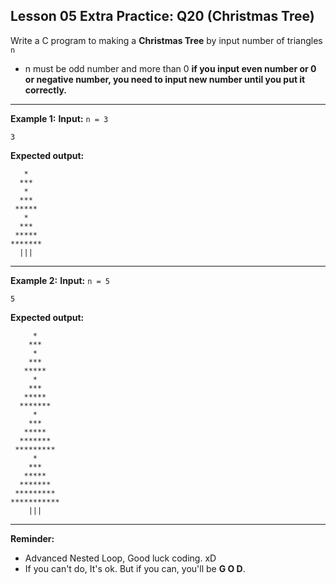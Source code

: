 ## Lesson 05 Extra Practice: Q20 (Christmas Tree)
Write a C program to making a **Christmas Tree** by input number of triangles `n`

* n must be odd number and more than 0 **if you input even number or 0 or negative number, you need to input new number until you put it correctly.**

<hr>

**Example 1:**
**Input:** `n = 3`  
```
3
```
**Expected output:**
```
   *
  ***
   *
  ***
 *****
   *
  ***
 *****
*******
  |||
```
<hr>

**Example 2:**
**Input:** `n = 5`  
```
5
```
**Expected output:**
```
     *
    ***
     *
    ***
   *****
     *
    ***
   *****
  *******
     *
    ***
   *****
  *******
 *********
     *
    ***
   *****
  *******
 *********
***********
    |||
```
<hr>

**Reminder:**
* Advanced Nested Loop, Good luck coding. xD
* If you can't do, It's ok. But if you can, you'll be **G O D**.
